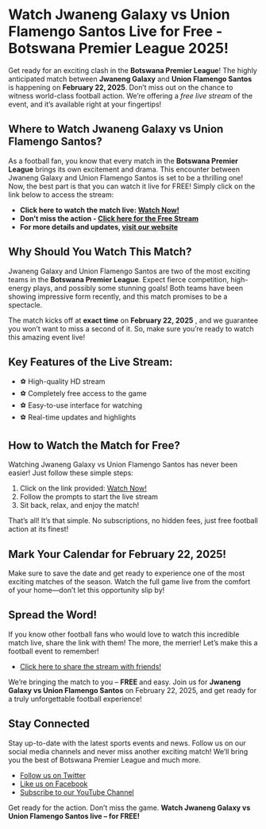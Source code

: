 # Watch Jwaneng Galaxy vs Union Flamengo Santos Live for Free - Botswana Premier League 2025!

Get ready for an exciting clash in the **Botswana Premier League**! The highly anticipated match between **Jwaneng Galaxy** and **Union Flamengo Santos** is happening on **February 22, 2025**. Don’t miss out on the chance to witness world-class football action. We’re offering a _free live stream_ of the event, and it’s available right at your fingertips!

## Where to Watch Jwaneng Galaxy vs Union Flamengo Santos?

As a football fan, you know that every match in the **Botswana Premier League** brings its own excitement and drama. This encounter between Jwaneng Galaxy and Union Flamengo Santos is set to be a thrilling one! Now, the best part is that you can watch it live for FREE! Simply click on the link below to access the stream:

- **Click here to watch the match live: [Watch Now!](https://tinyurl.com/livestreamfreeo?st=Jwaneng+Galaxy+vs+Union+Flamengo+Santos&si=gh)**
- **Don’t miss the action - [Click here for the Free Stream](https://tinyurl.com/livestreamfreeo?st=Jwaneng+Galaxy+vs+Union+Flamengo+Santos&si=gh)**
- **For more details and updates, [visit our website](https://tinyurl.com/livestreamfreeo?st=Jwaneng+Galaxy+vs+Union+Flamengo+Santos&si=gh)**

## Why Should You Watch This Match?

Jwaneng Galaxy and Union Flamengo Santos are two of the most exciting teams in the **Botswana Premier League**. Expect fierce competition, high-energy plays, and possibly some stunning goals! Both teams have been showing impressive form recently, and this match promises to be a spectacle.

The match kicks off at **exact time** on **February 22, 2025** , and we guarantee you won’t want to miss a second of it. So, make sure you’re ready to watch this amazing event live!

## Key Features of the Live Stream:

- ⚽ High-quality HD stream
- ⚽ Completely free access to the game
- ⚽ Easy-to-use interface for watching
- ⚽ Real-time updates and highlights

## How to Watch the Match for Free?

Watching Jwaneng Galaxy vs Union Flamengo Santos has never been easier! Just follow these simple steps:

1. Click on the link provided: [Watch Now!](https://tinyurl.com/livestreamfreeo?st=Jwaneng+Galaxy+vs+Union+Flamengo+Santos&si=gh)
2. Follow the prompts to start the live stream
3. Sit back, relax, and enjoy the match!

That’s all! It’s that simple. No subscriptions, no hidden fees, just free football action at its finest!

## Mark Your Calendar for February 22, 2025!

Make sure to save the date and get ready to experience one of the most exciting matches of the season. Watch the full game live from the comfort of your home—don’t let this opportunity slip by!

## Spread the Word!

If you know other football fans who would love to watch this incredible match live, share the link with them! The more, the merrier! Let’s make this a football event to remember!

- [Click here to share the stream with friends!](https://tinyurl.com/livestreamfreeo?st=Jwaneng+Galaxy+vs+Union+Flamengo+Santos&si=gh)

We’re bringing the match to you – **FREE** and easy. Join us for **Jwaneng Galaxy vs Union Flamengo Santos** on February 22, 2025, and get ready for a truly unforgettable football experience!

## Stay Connected

Stay up-to-date with the latest sports events and news. Follow us on our social media channels and never miss another exciting match! We’ll bring you the best of Botswana Premier League and much more.

- [Follow us on Twitter](https://tinyurl.com/livestreamfreeo?st=Jwaneng+Galaxy+vs+Union+Flamengo+Santos&si=gh)
- [Like us on Facebook](https://tinyurl.com/livestreamfreeo?st=Jwaneng+Galaxy+vs+Union+Flamengo+Santos&si=gh)
- [Subscribe to our YouTube Channel](https://tinyurl.com/livestreamfreeo?st=Jwaneng+Galaxy+vs+Union+Flamengo+Santos&si=gh)

Get ready for the action. Don’t miss the game. **Watch Jwaneng Galaxy vs Union Flamengo Santos live – for FREE!**
